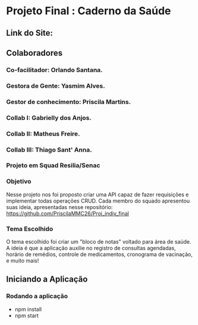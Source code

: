# Projeto Final : Caderno da Saúde
## Link do Site:

## Colaboradores
### Co-facilitador: Orlando Santana.
### Gestora de Gente: Yasmim Alves. 
### Gestor de conhecimento: Priscila Martins.
### Collab I: Gabrielly dos Anjos.
### Collab II: Matheus Freire.
### Collab III: Thiago Sant' Anna.

### Projeto em Squad Resilia/Senac

### Objetivo
Nesse projeto nos foi proposto criar uma API capaz de fazer requisições e implementar todas operações CRUD.
Cada membro do squado apresentou suas ideia, apresentadas nesse repositório: https://github.com/PriscilaMMC26/Proj_indiv_final 

### Tema Escolhido
O tema escolhido foi criar um "bloco de notas" voltado para área de saúde. A ideia é que a aplicação auxilie no registro de consultas agendadas, 
horário de remédios, controle de medicamentos, cronograma de vacinação, e muito mais!

## Iniciando a Aplicação

### Rodando a aplicação
 - npm install
 - npm start
 
 


